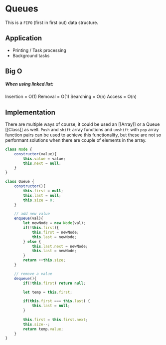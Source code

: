 # Queues
This is a `FIFO` (first in first out) data structure.


## Application
- Printing / Task processing
- Background tasks


## Big O
##### When using linked list:
Insertion = O(1)
Removal = O(1)
Searching = O(n)
Access = O(n)


## Implementation
There are multiple ways of course, it could be used an [[Array]] or a Queue [[Class]] as well.
`Push` and `shift` array functions and `unshift` with `pop` array function pairs can be used to achieve this functionality, but these are not so performant solutions when there are couple of elements in the array.
```js
class Node {
    constructor(value){
        this.value = value;
        this.next = null;
    }
}

class Queue {
    constructor(){
        this.first = null;
        this.last = null;
        this.size = 0;
    }

	// add new value
    enqueue(val){
        let newNode = new Node(val);
        if(!this.first){
            this.first = newNode;
            this.last = newNode;
        } else {
            this.last.next = newNode;
            this.last = newNode;
        }
        return ++this.size;
    }

	// remove a value
    dequeue(){
        if(!this.first) return null;

        let temp = this.first;

        if(this.first === this.last) {
            this.last = null;
        }
	
        this.first = this.first.next;
        this.size--;
        return temp.value;
    }
}
```
